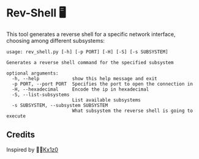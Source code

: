 # Rev-Shell 🖥️

This tool generates a reverse shell for a specific network interface, choosing among different subsystems:
```
usage: rev_shell.py [-h] [-p PORT] [-H] [-S] [-s SUBSYSTEM]

Generates a reverse shell command for the specified subsystem

optional arguments:
  -h, --help            show this help message and exit
  -p PORT, --port PORT  Specifies the port to open the connection in        
  -H, --hexadecimal     Encode the ip in hexadecimal
  -S, --list-subsystems
                        List available subsystems
  -s SUBSYSTEM, --subsystem SUBSYSTEM
                        What subsystem the reverse shell is going to execute

```

## Credits
Inspired by 👨‍💻[Kx1z0](https://github.com/Kx1z0/rshell)